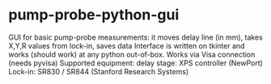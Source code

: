 # pump-probe-python-gui
GUI for basic pump-probe measurements: it moves delay line (in mm), takes X,Y,R values from lock-in, saves data
Interface is written on tkinter and works (should work) at any python out-of-box.
Works via Visa connection (needs pyvisa)
Supported equipment:
  delay stage: XPS controller (NewPort)
  Lock-in: SR830 / SR844 (Stanford Research Systems)
